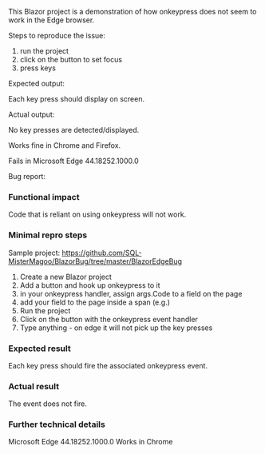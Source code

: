 ﻿This Blazor project is a demonstration of how onkeypress does not seem to work in the Edge browser.

Steps to reproduce the issue:

1. run the project
2. click on the button to set focus
3. press keys

Expected output:

Each key press should display on screen.

Actual output:

No key presses are detected/displayed.

Works fine in Chrome and Firefox.

Fails in Microsoft Edge 44.18252.1000.0

Bug report:

### Functional impact
Code that is reliant on using onkeypress will not work.

### Minimal repro steps
Sample project: https://github.com/SQL-MisterMagoo/BlazorBug/tree/master/BlazorEdgeBug

1. Create a new Blazor project
2. Add a button and hook up onkeypress to it
3. in your onkeypress handler, assign args.Code to a field on the page
4. add your field to the page inside a span (e.g.)
5. Run the project
6. Click on the button with the onkeypress event handler
7. Type anything - on edge it will not pick up the key presses

### Expected result
Each key press should fire the associated onkeypress event.

### Actual result
The event does not fire.

### Further technical details
Microsoft Edge 44.18252.1000.0
Works in Chrome 